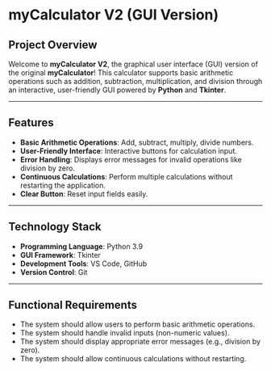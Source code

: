 # myCalculator V2 (GUI Version)

## Project Overview  
Welcome to **myCalculator V2**, the graphical user interface (GUI) version of the original **myCalculator**! This calculator supports basic arithmetic operations such as addition, subtraction, multiplication, and division through an interactive, user-friendly GUI powered by **Python** and **Tkinter**.

---

## Features  
- **Basic Arithmetic Operations**: Add, subtract, multiply, divide numbers.
- **User-Friendly Interface**: Interactive buttons for calculation input.
- **Error Handling**: Displays error messages for invalid operations like division by zero.
- **Continuous Calculations**: Perform multiple calculations without restarting the application.
- **Clear Button**: Reset input fields easily.

---

## Technology Stack  
- **Programming Language**: Python 3.9  
- **GUI Framework**: Tkinter  
- **Development Tools**: VS Code, GitHub  
- **Version Control**: Git  

---

## Functional Requirements  
- The system should allow users to perform basic arithmetic operations.
- The system should handle invalid inputs (non-numeric values).
- The system should display appropriate error messages (e.g., division by zero).
- The system should allow continuous calculations without restarting.
